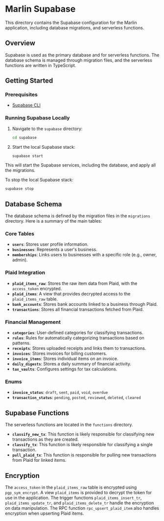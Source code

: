 # Marlin Supabase

This directory contains the Supabase configuration for the Marlin application, including database migrations, and serverless functions.

## Overview

Supabase is used as the primary database and for serverless functions. The database schema is managed through migration files, and the serverless functions are written in TypeScript.

## Getting Started

### Prerequisites

-   [Supabase CLI](https://supabase.com/docs/guides/cli)

### Running Supabase Locally

1.  Navigate to the `supabase` directory:
    ```bash
    cd supabase
    ```
2.  Start the local Supabase stack:
    ```bash
    supabase start
    ```
This will start the Supabase services, including the database, and apply all the migrations.

To stop the local Supabase stack:
```bash
supabase stop
```

## Database Schema

The database schema is defined by the migration files in the `migrations` directory. Here is a summary of the main tables:

### Core Tables

-   **`users`**: Stores user profile information.
-   **`businesses`**: Represents a user's business.
-   **`memberships`**: Links users to businesses with a specific role (e.g., owner, admin).

### Plaid Integration

-   **`plaid_items_raw`**: Stores the raw item data from Plaid, with the `access_token` encrypted.
-   **`plaid_items`**: A view that provides decrypted access to the `plaid_items_raw` table.
-   **`bank_accounts`**: Stores bank accounts linked to a business through Plaid.
-   **`transactions`**: Stores all financial transactions fetched from Plaid.

### Financial Management

-   **`categories`**: User-defined categories for classifying transactions.
-   **`rules`**: Rules for automatically categorizing transactions based on patterns.
-   **`receipts`**: Stores uploaded receipts and links them to transactions.
-   **`invoices`**: Stores invoices for billing customers.
-   **`invoice_items`**: Stores individual items on an invoice.
-   **`daily_digests`**: Stores a daily summary of financial activity.
-   **`tax_vaults`**: Configures settings for tax calculations.

### Enums

-   **`invoice_status`**: `draft`, `sent`, `paid`, `void`, `overdue`
-   **`transaction_status`**: `pending`, `posted`, `reviewed`, `deleted`, `cleared`

## Supabase Functions

The serverless functions are located in the `functions` directory.

-   **`classify_new_tx`**: This function is likely responsible for classifying new transactions as they are created.
-   **`classify_tx`**: This function is likely responsible for classifying a single transaction.
-   **`pull_plaid_tx`**: This function is responsible for pulling new transactions from Plaid for linked items.

## Encryption

The `access_token` in the `plaid_items_raw` table is encrypted using `pgp_sym_encrypt`. A view `plaid_items` is provided to decrypt the token for use in the application. The trigger functions `plaid_items_insert_tr`, `plaid_items_update_tr`, and `plaid_items_delete_tr` handle the encryption on data manipulation. The RPC function `rpc_upsert_plaid_item` also handles encryption when upserting Plaid items.
